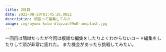 ```yaml
---
title: 2日目
date: 2022-08-20T01:45:26.002Z
description: 頑張って編集してみた
image: img/ayumi-kubo-dlqvzac99u0-unsplash.jpg
---
```

一回目は簡単だったが今回は複雑な編集をしたりよくわからないコード編集をしたりして頭が非常に疲れた。
また機会があったら挑戦してみたい。